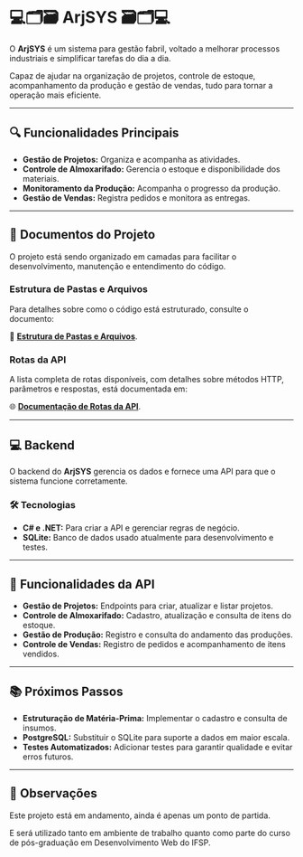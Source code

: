 # 💻🗂️🗃️ ArjSYS 🗃️🗂️💻

O **ArjSYS** é um sistema para gestão fabril, voltado a melhorar processos industriais e simplificar tarefas do dia a dia.

Capaz de ajudar na organização de projetos, controle de estoque, acompanhamento da produção e gestão de vendas, tudo para tornar a operação mais eficiente.

---

## 🔍 **Funcionalidades Principais**

- **Gestão de Projetos:** Organiza e acompanha as atividades.
- **Controle de Almoxarifado:** Gerencia o estoque e disponibilidade dos materiais.
- **Monitoramento da Produção:** Acompanha o progresso da produção.
- **Gestão de Vendas:** Registra pedidos e monitora as entregas.

---

## 📂 **Documentos do Projeto**

O projeto está sendo organizado em camadas para facilitar o desenvolvimento, manutenção e entendimento do código.

### **Estrutura de Pastas e Arquivos**

Para detalhes sobre como o código está estruturado, consulte o documento:

📁 [**Estrutura de Pastas e Arquivos**](https://github.com/LuizFAraujo/arjsys_back_api/blob/main/docs/Estrutura_de_Pastas_e_Arquivos.md).

### **Rotas da API**

A lista completa de rotas disponíveis, com detalhes sobre métodos HTTP, parâmetros e respostas, está documentada em:

🌐 [**Documentação de Rotas da API**](https://github.com/LuizFAraujo/arjsys_back_api/blob/main/docs/Rotas_da_API.md).

---

## 💻 **Backend**

O backend do **ArjSYS** gerencia os dados e fornece uma API para que o sistema funcione corretamente.

### 🛠️ **Tecnologias**

- **C# e .NET:** Para criar a API e gerenciar regras de negócio.
- **SQLite:** Banco de dados usado atualmente para desenvolvimento e testes.

---

## 📄 **Funcionalidades da API**

- **Gestão de Projetos:** Endpoints para criar, atualizar e listar projetos.
- **Controle de Almoxarifado:** Cadastro, atualização e consulta de itens do estoque.
- **Gestão de Produção:** Registro e consulta do andamento das produções.
- **Controle de Vendas:** Registro de pedidos e acompanhamento de itens vendidos.

---

## 📚 **Próximos Passos**

- **Estruturação de Matéria-Prima:** Implementar o cadastro e consulta de insumos.
- **PostgreSQL:** Substituir o SQLite para suporte a dados em maior escala.
- **Testes Automatizados:** Adicionar testes para garantir qualidade e evitar erros futuros.

---

## 📝 **Observações**

Este projeto está em andamento, ainda é apenas um ponto de partida.

E será utilizado tanto em ambiente de trabalho quanto como parte do curso de pós-graduação em Desenvolvimento Web do IFSP.
